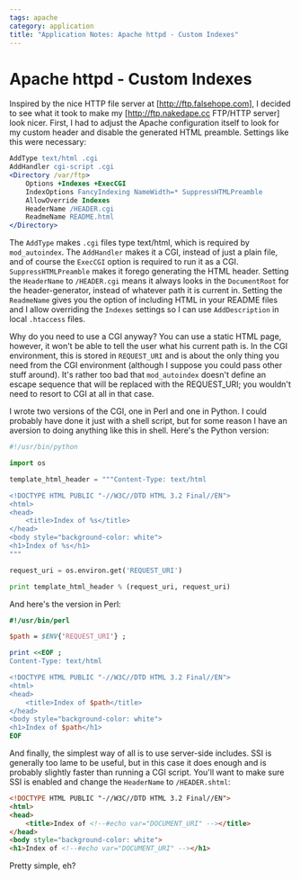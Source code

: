 ```yaml
---
tags: apache
category: application
title: "Application Notes: Apache httpd - Custom Indexes"
---
```

# Apache httpd - Custom Indexes

Inspired by the nice HTTP file server at [http://ftp.falsehope.com], I decided
to see what it took to make my [http://ftp.nakedape.cc FTP/HTTP server] look
nicer.  First, I had to adjust the Apache configuration itself to look for my
custom header and disable the generated HTML preamble.  Settings like this were
necessary:

```apache
AddType text/html .cgi
AddHandler cgi-script .cgi
<Directory /var/ftp>
    Options +Indexes +ExecCGI
    IndexOptions FancyIndexing NameWidth=* SuppressHTMLPreamble
    AllowOverride Indexes
    HeaderName /HEADER.cgi
    ReadmeName README.html
</Directory>
```

The `AddType` makes `.cgi` files type text/html, which is required by
`mod_autoindex`.  The `AddHandler` makes it a CGI, instead of just a plain
file, and of course the `ExecCGI` option is required to run it as a CGI.
`SuppressHTMLPreamble` makes it forego generating the HTML header.  Setting the
`HeaderName` to `/HEADER.cgi` means it always looks in the `DocumentRoot` for
the header-generator, instead of whatever path it is current in.  Setting the
`ReadmeName` gives you the option of including HTML in your README files and I
allow overriding the `Indexes` settings so I can use `AddDescription` in local
`.htaccess` files.

Why do you need to use a CGI anyway?  You can use a static HTML page, however,
it won't be able to tell the user what his current path is.  In the CGI
environment, this is stored in `REQUEST_URI` and is about the only thing you
need from the CGI environment (although I suppose you could pass other stuff
around).  It's rather too bad that `mod_autoindex` doesn't define an escape
sequence that will be replaced with the REQUEST_URI; you wouldn't need to
resort to CGI at all in that case.

I wrote two versions of the CGI, one in Perl and one in Python.  I could
probably have done it just with a shell script, but for some reason I have an
aversion to doing anything like this in shell.  Here's the Python version:

```python
#!/usr/bin/python

import os

template_html_header = """Content-Type: text/html

<!DOCTYPE HTML PUBLIC "-//W3C//DTD HTML 3.2 Final//EN">
<html>
<head>
    <title>Index of %s</title>
</head>
<body style="background-color: white">
<h1>Index of %s</h1>
"""

request_uri = os.environ.get('REQUEST_URI')

print template_html_header % (request_uri, request_uri)
```

And here's the version in Perl:

```perl
#!/usr/bin/perl

$path = $ENV{'REQUEST_URI'} ;

print <<EOF ;
Content-Type: text/html

<!DOCTYPE HTML PUBLIC "-//W3C//DTD HTML 3.2 Final//EN">
<html>
<head>
    <title>Index of $path</title>
</head>
<body style="background-color: white">
<h1>Index of $path</h1>
EOF
```

And finally, the simplest way of all is to use server-side includes.  SSI is
generally too lame to be useful, but in this case it does enough and is
probably slightly faster than running a CGI script.  You'll want to make sure
SSI is enabled and change the `HeaderName` to `/HEADER.shtml`:

```html
<!DOCTYPE HTML PUBLIC "-//W3C//DTD HTML 3.2 Final//EN">
<html>
<head>
    <title>Index of <!--#echo var="DOCUMENT_URI" --></title>
</head>
<body style="background-color: white">
<h1>Index of <!--#echo var="DOCUMENT_URI" --></h1>
```

Pretty simple, eh?
